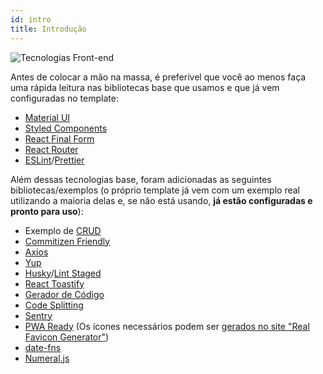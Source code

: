 ```yaml
---
id: intro
title: Introdução
---
```


![Tecnologias Front-end](/docs/img/front-techs.png)

Antes de colocar a mão na massa, é preferível que você ao menos faça uma rápida leitura nas bibliotecas base que usamos e que já vem configuradas no template:

- [Material UI](https://material-ui.com/)
- [Styled Components](https://styled-components.com/)
- [React Final Form](https://final-form.org/react)
- [React Router](https://reacttraining.com/react-router/web/guides/quick-start)
- [ESLint](https://github.com/santospatrick/eslint-config-react)/[Prettier](https://github.com/santospatrick/prettier-config)

Além dessas tecnologias base, foram adicionadas as seguintes bibliotecas/exemplos (o próprio template já vem com um exemplo real utilizando a maioria delas e, se não está usando, **já estão configuradas e pronto para uso**):

- Exemplo de [CRUD](https://en.wikipedia.org/wiki/Create,_read,_update_and_delete)
- [Commitizen Friendly](https://github.com/commitizen)
- [Axios](https://www.npmjs.com/package/axios)
- [Yup](https://runkit.com/jquense/yup)
- [Husky](https://github.com/typicode/husky)/[Lint Staged](https://github.com/okonet/lint-staged)
- [React Toastify](https://github.com/fkhadra/react-toastify)
- [Gerador de Código](http://hygen.io/)
- [Code Splitting](https://reactjs.org/docs/code-splitting.html#route-based-code-splitting)
- [Sentry](https://sentry.io/)
- [PWA Ready](https://web.dev/progressive-web-apps/) (Os ícones necessários podem ser [gerados no site "Real Favicon Generator"](https://realfavicongenerator.net/))
- [date-fns](https://date-fns.org/)
- [Numeral.js](http://numeraljs.com/)
